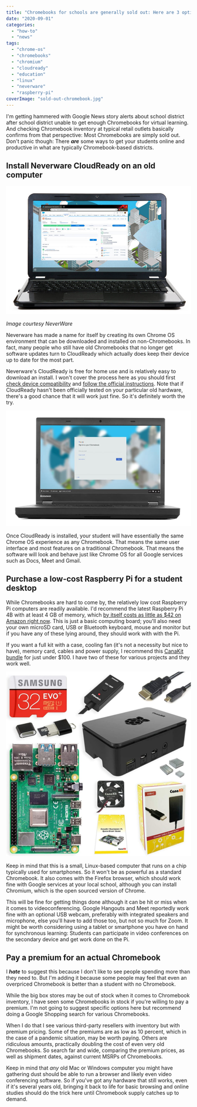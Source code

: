 ```yaml
---
title: "Chromebooks for schools are generally sold out: Here are 3 options to get students online"
date: "2020-09-01"
categories: 
  - "how-to"
  - "news"
tags: 
  - "chrome-os"
  - "chromebooks"
  - "chromium"
  - "cloudready"
  - "education"
  - "linux"
  - "neverware"
  - "raspberry-pi"
coverImage: "sold-out-chromebook.jpg"
---
```


I'm getting hammered with Google News story alerts about school district after school district unable to get enough Chromebooks for virtual learning. And checking Chromebook inventory at typical retail outlets basically confirms from that perspective: Most Chromebooks are simply sold out. Don't panic though: There _**are**_ some ways to get your students online and productive in what are typically Chromebook-based districts.

## Install Neverware CloudReady on an old computer

![](images/Neverware-CloudReady.jpg)

_Image courtesy NeverWare_

Neverware has made a name for itself by creating its own Chrome OS environment that can be downloaded and installed on non-Chromebooks. In fact, many people who still have old Chromebooks that no longer get software updates turn to CloudReady which actually does keep their device up to date for the most part.

Neverware's CloudReady is free for home use and is relatively easy to download an install. I won't cover the process here as you should first [check device compatibility](https://guide.neverware.com/supported-devices/) and [follow the official instructions](https://guide.neverware.com/critical-requirements/). Note that if CloudReady hasn't been officially tested on your particular old hardware, there's a good chance that it will work just fine. So it's definitely worth the try.

![](images/CRmachine.jpg)

Once CloudReady is installed, your student will have essentially the same Chrome OS experience as any Chromebook. That means the same user interface and most features on a traditional Chromebook. That means the software will look and behave just like Chrome OS for all Google services such as Docs, Meet and Gmail.

## Purchase a low-cost Raspberry Pi for a student desktop

While Chromebooks are hard to come by, the relatively low cost Raspberry Pi computers are readily available. I'd recommend the latest Raspberry Pi 4B with at least 4 GB of memory, which [by itself costs as little as $42 on Amazon right now](https://amzn.to/2QHrKtV). This is just a basic computing board; you'll also need your own microSD card, USB or Bluetooth keyboard, mouse and monitor but if you have any of these lying around, they should work with with the Pi.

If you want a full kit with a case, cooling fan (it's not a necessity but nice to have), memory card, cables and power supply, I recommend this [CanaKit bundle](https://amzn.to/2EQPE3M) for just under $100. I have two of these for various projects and they work well.

[![](images/CanaKit-Raspberry-Pi4B-kit-1024x1024.jpg)](https://amzn.to/2EQPE3M)

Keep in mind that this is a small, Linux-based computer that runs on a chip typically used for smartphones. So it won't be as powerful as a standard Chromebook. It also comes with the Firefox browser, which should work fine with Google services at your local school, although you can install Chromium, which is the open sourced version of Chrome.

This will be fine for getting things done although it can be hit or miss when it comes to videoconferencing. Google Hangouts and Meet reportedly work fine with an optional USB webcam, preferably with integrated speakers and microphone, else you'll have to add those too, but not so much for Zoom. It might be worth considering using a tablet or smartphone you have on hand for synchronous learning: Students can participate in video conferences on the secondary device and get work done on the Pi.

## Pay a premium for an actual Chromebook

I **_hate_** to suggest this because I don't like to see people spending more than they need to. But I'm adding it because some people may feel that even an overpriced Chromebook is better than a student with no Chromebook.

While the big box stores may be out of stock when it comes to Chromebook inventory, I have seen some Chromebooks in stock if you're willing to pay a premium. I'm not going to suggest specific options here but recommend doing a Google Shopping search for various Chromebooks.

When I do that I see various third-party resellers with inventory but with premium pricing. Some of the premiums are as low as 10 percent, which in the case of a pandemic situation, may be worth paying. Others are ridiculous amounts, practically doubling the cost of even very old Chromebooks. So search far and wide, comparing the premium prices, as well as shipment dates, against current MSRPs of Chromebooks.

Keep in mind that _any_ old Mac or Windows computer you might have gathering dust should be able to run a browser and likely even video conferencing software. So if you've got any hardware that still works, even if it's several years old, bringing it back to life for basic browsing and online studies should do the trick here until Chromebook supply catches up to demand.
